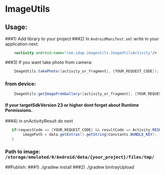 # ImageUtils

## Usage:
###1) Add library to your project
###2) In `AndroidManifest.xml` write in your application next:
```xml
    <activity android:name="com.idap.imageutils.ImageUtilsActivity"/>
```
###3) If you want take photo from camera:
```java
    ImageUtils.takePhoto({activity_or_fragment}, {YOUR_REQUEST_CODE});
```
###  from device:
```java
    ImageUtils.getImageFromGallery({activity_or_fragment}, {YOUR_REQUEST_CODE});
```
#### If your targetSdkVersion 23 or higher dont forget about Runtime Permissions.
###4) in onActivityResult do next
```java
   if(requestCode == {YOUR_REQUEST_CODE} && resultCode == Activity.RESULT_OK){
        imagePath = data.getExtras().getString(Constants.BUNDLE_KEY);
   }
```
###  Path to image: `/storage/emulated/0/Android/data/{your_project}/files/tmp/`
  
##Publish:
###1) ./gradew install
###2) ./gradew bintrayUpload
